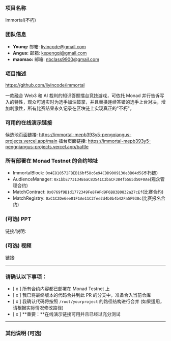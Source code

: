 ### 项目名称

Immortal(不朽)

### 团队信息

- **Young:** 邮箱: liyincode@gmail.com
- **Angus:** 邮箱: kepengqi@gmail.com
- **maomao:** 邮箱: nbclass9900@gmail.com

### 项目描述

https://github.com/liyincode/immortal

一款融合 Web3 和 AI 裁判的知识答题擂台竞技游戏，可依托 Monad 并行告诉写入的特性，观众可通实时为选手加油鼓掌，并且替换连续答错的选手上台对决，增加刺激性，所有比赛结果永久记录在区块链上实现真正的"不朽"。

### 可用的在线演示链接

候选池页面链接: https://immortal-mepb393y5-pengqiangus-projects.vercel.app/main
擂台页面链接: https://immortal-mepb393y5-pengqiangus-projects.vercel.app/battle

### 所有部署在 Monad Testnet 的合约地址

- ImmortalBlock: `0x4E810572FBEB16bf58c6e94CDD9009130e3B04d5`(不朽链)
- AudienceManager: `0x1bbE773134E6aC83541C3baCF384f55E5d50F0Ae`(观众管理合约)
- MatchContract: `0x0769f9B1d1772349Fe8FAFd9F6B83B0832a27cEf`(比赛合约)
- MatchRegistry: `0xC1C2De6ee01F1Ae11C2fee2d4b0b4b42Fa5F930c`(比赛报名合约)

### (可选) PPT

链接/说明:

### (可选) 视频

链接:

---

### 请确认以下事项：

- [ x ] 所有合约内容都已部署在 Monad Testnet 上
- [ x ] 我已将最终版本的代码合并到此 PR 的分支中，准备合入当前仓库
- [ x ] 我确认代码将按照 `/root/yourproject` 的路径结构进行合并 (如果适用，请根据实际情况修改路径)
- [ x ] **重要：**在线演示链接可用并且已经过充分测试

---

### 其他说明 (可选)
